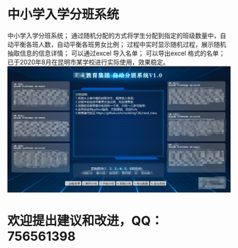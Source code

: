 # 中小学入学分班系统
中小学入学分班系统；
通过随机分配的方式将学生分配到指定的班级数量中，自动平衡各班人数，自动平衡各班男女比例；
过程中实时显示随机过程，展示随机抽取信息的信息详情；
可以通过excel 导入名单；
可以导出excel 格式的名单；
已于2020年8月在昆明市某学校进行实际使用，效果稳定。
![Image text](https://github.com/rockking126/rand_class/blob/master/%E8%BF%90%E8%A1%8C%E6%95%88%E6%9E%9C%E5%9B%BE.png)
# 欢迎提出建议和改进，QQ：756561398
